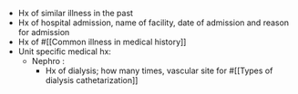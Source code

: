 - Hx of similar illness in the past
- Hx of hospital admission, name of facility, date of admission and reason for admission
- Hx of #[[Common illness in medical history]]
- Unit specific medical hx:
	- Nephro :
		- Hx of dialysis; how many times, vascular site for #[[Types of dialysis cathetarization]]